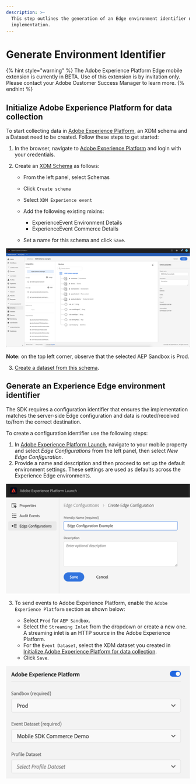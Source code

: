 ```yaml
---
description: >-
  This step outlines the generation of an Edge environment identifier necessary for the AEP Edge extension
  implementation.
---
```


# Generate Environment Identifier

{% hint style="warning" %}
The Adobe Experience Platform Edge mobile extension is currently in BETA. Use of this extension is by invitation only. Please contact your Adobe Customer Success Manager to learn more.
{% endhint %}

## Initialize Adobe Experience Platform for data collection

To start collecting data in [Adobe Experience Platform](https://experience.adobe.com/platform), an XDM schema and a Dataset need to be created. Follow these steps to get started:

1. In the browser, navigate to [Adobe Experience Platform](https://experience.adobe.com/platform) and login with your credentials.

2. Create an [XDM Schema](https://docs.adobe.com/content/help/en/experience-platform/xdm/tutorials/create-schema-ui.html) as follows:

   - From the left panel, select Schemas

   - Click `Create schema`
   - Select `XDM Experience event`

   - Add the following existing mixins: 
     - ExperienceEvent Environment Details
     - ExperienceEvent Commerce Details
   - Set a name for this schema and click `Save`.

![](../../.gitbook/assets/XDMSchemaExample.png)

**Note:** on the top left corner, observe that the selected AEP Sandbox is Prod.

3. [Create a dataset from this schema](https://docs.adobe.com/content/help/en/experience-platform/catalog/datasets/user-guide.html#schema). 

## Generate an Experience Edge environment identifier

The SDK requires a configuration identifier that ensures the implementation matches the server-side Edge configuration and data is routed/received to/from the correct destination.

To create a configuration identifier use the following steps:

1. In [Adobe Experience Platform Launch](https://experience.adobe.com/launch), navigate to your mobile property and select _Edge Configurations_ from the left panel, then select _New Edge Configuration_.
2. Provide a name and description and then proceed to set up the default environment settings. These settings are used as defaults across the Experience Edge environments.

![](../../.gitbook/assets/create_new_edge_config.png)

3. To send events to Adobe Experience Platform, enable the `Adobe Experience Platform` section as shown below:

   * Select `Prod` for `AEP Sandbox`.
   * Select the `Streaming Inlet` from the dropdown or create a new one. A streaming inlet is an HTTP source in the Adobe Experience Platform.
   * For the `Event Dataset`, select the XDM dataset you created in [Initialize Adobe Experience Platform for data collection](experience-platform-setup.md#initialize-adobe-experience-platform-for-data-collection).
   * Click `Save`.

![](../../.gitbook/assets/aep-enable-dataset.png)

